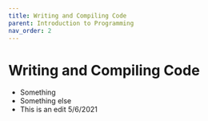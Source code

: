 ```yaml
---
title: Writing and Compiling Code
parent: Introduction to Programming
nav_order: 2
---
```


# Writing and Compiling Code

- Something
- Something else
- This is an edit 5/6/2021

